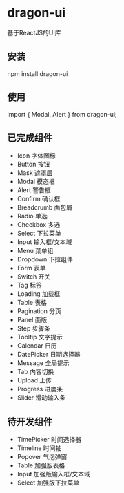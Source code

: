 # dragon-ui
  基于ReactJS的UI库
  
## 安装
  npm install dragon-ui
  
## 使用
  import { Modal, Alert } from dragon-ui;

## 已完成组件
- Icon 字体图标
- Button 按钮
- Mask 遮罩层
- Modal 模态框
- Alert 警告框
- Confirm 确认框
- Breadcrumb 面包屑
- Radio 单选
- Checkbox 多选
- Select 下拉菜单
- Input 输入框/文本域
- Menu 菜单组
- Dropdown 下拉组件
- Form 表单
- Switch 开关
- Tag 标签
- Loading 加载框
- Table 表格
- Pagination 分页
- Panel 面版
- Step 步骤条
- Tooltip 文字提示
- Calendar 日历
- DatePicker 日期选择器
- Message 全局提示
- Tab 内容切换
- Upload 上传
- Progress 进度条
- Slider 滑动输入条

## 待开发组件
- TimePicker 时间选择器
- Timeline 时间轴
- Popover 气泡弹窗
- Table 加强版表格
- Input 加强版输入框/文本域
- Select 加强版下拉菜单
